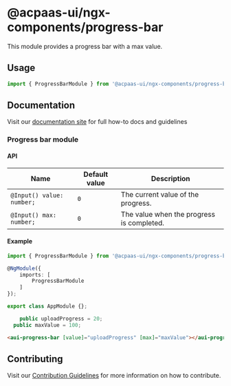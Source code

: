 # @acpaas-ui/ngx-components/progress-bar

This module provides a progress bar with a max value.

## Usage

```typescript
import { ProgressBarModule } from '@acpaas-ui/ngx-components/progress-bar'`;
```

## Documentation

Visit our [documentation site](https://acpaas-ui.digipolis.be/) for full how-to docs and guidelines

### Progress bar module

#### API

| Name         | Default value | Description |
| -----------  | ------ | -------------------------- |
| `@Input() value: number;` | `0` | The current value of the progress. |
| `@Input() max: number;` | `0` | The value when the progress is completed. |

#### Example

```typescript
import { ProgressBarModule } from '@acpaas-ui/ngx-components/progress-bar';

@NgModule({
	imports: [
		ProgressBarModule
	]
});

export class AppModule {};
```

```typescript
	public uploadProgress = 20;
  public maxValue = 100;
```

```html
<aui-progress-bar [value]="uploadProgress" [max]="maxValue"></aui-progress-bar>
```

## Contributing

Visit our [Contribution Guidelines](../../CONTRIBUTING.md) for more information on how to contribute.
